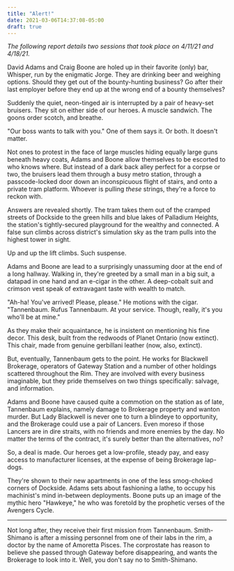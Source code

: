 ```yaml
---
title: "Alert!"
date: 2021-03-06T14:37:08-05:00
draft: true
---
```


*The following report details two sessions that took place on 4/11/21 and 4/18/21.*

David Adams and Craig Boone are holed up in their favorite (only) bar, Whisper, run by the enigmatic Jorge. They are drinking beer and weighing options. Should they get out of the bounty-hunting business? Go after their last employer before they end up at the wrong end of a bounty themselves?

Suddenly the quiet, neon-tinged air is interrupted by a pair of heavy-set bruisers. They sit on either side of our heroes. A muscle sandwich. The goons order scotch, and breathe.

"Our boss wants to talk with you." One of them says it. Or both. It doesn't matter. 

Not ones to protest in the face of large muscles hiding equally large guns beneath heavy coats, Adams and Boone allow themselves to be escorted to who knows where. But instead of a dark back alley perfect for a corpse or two, the bruisers lead them through a busy metro station, through a passcode-locked door down an inconspicuous flight of stairs, and onto a private tram platform. Whoever is pulling *these* strings, they're a force to reckon with.

Answers are revealed shortly. The tram takes them out of the cramped streets of Dockside to the green hills and blue lakes of Palladium Heights, the station's tightly-secured playground for the wealthy and connected. A false sun climbs across district's simulation sky as the tram pulls into the highest tower in sight.

Up and up the lift climbs. Such suspense. 

Adams and Boone are lead to a surprisingly unassuming door at the end of a long hallway. Walking in, they're greeted by a small man in a big suit, a datapad in one hand and an e-cigar in the other. A deep-cobalt suit and crimson vest speak of extravagant taste with wealth to match. 

"Ah-ha! You've arrived! Please, please." He motions with the cigar. "Tannenbaum. Rufus Tannenbaum. At your service. Though, really, it's you who'll be at mine."

As they make their acquaintance, he is insistent on mentioning his fine decor. This desk, built from the redwoods of Planet Ontario (now extinct). This chair, made from genuine gerbillani leather (now, also, extinct). 

But, eventually, Tannenbaum gets to the point. He works for Blackwell Brokerage, operators of Gateway Station and a number of other holdings scattered throughout the Rim. They are involved with every business imaginable, but they pride themselves on two things specifically: salvage, and information. 

Adams and Boone have caused quite a commotion on the station as of late, Tannenbaum explains, namely damage to Brokerage property and wanton murder. But Lady Blackwell is never one to turn a blindeye to opportunity, and the Brokerage could use a pair of Lancers. Even moreso if those Lancers are in dire straits, with no friends and more enemies by the day. No matter the terms of the contract, it's surely better than the alternatives, no?

So, a deal is made. Our heroes get a low-profile, steady pay, and easy access to manufacturer licenses, at the expense of being Brokerage lap-dogs.

They're shown to their new apartments in one of the less smog-choked corners of Dockside. Adams sets about fashioning a lathe, to occupy his machinist's mind in-between deployments. Boone puts up an image of the mythic hero "Hawkeye," he who was foretold by the prophetic verses of the Avengers Cycle. 

***

Not long after, they receive their first mission from Tannenbaum. Smith-Shimano is after a missing personnel from one of their labs in the rim, a doctor by the name of Amoretta Pisces. The corprostate has reason to believe she passed through Gateway before disappearing, and wants the Brokerage to look into it. Well, you don't say no to Smith-Shimano.

